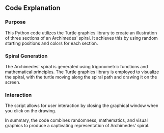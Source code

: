 ## Code Explanation

### Purpose
This Python code utilizes the Turtle graphics library to create an illustration of three sections of an Archimedes' spiral. It achieves this by using random starting positions and colors for each section.

### Spiral Generation
The Archimedes' spiral is generated using trigonometric functions and mathematical principles. The Turtle graphics library is employed to visualize the spiral, with the turtle moving along the spiral path and drawing it on the screen.

### Interaction
The script allows for user interaction by closing the graphical window when you click on the drawing.

In summary, the code combines randomness, mathematics, and visual graphics to produce a captivating representation of Archimedes' spiral.
